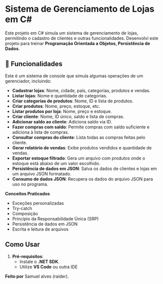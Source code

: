 # **Sistema de Gerenciamento de Lojas em C#**

Este projeto em C# simula um sistema de gerenciamento de lojas, permitindo o cadastro de clientes e outras funcionalidades. Desenvolvi este projeto para treinar **Programação Orientada a Objetos, Persistência de Dados**.

## 📌 **Funcionalidades**
Este é um sistema de console que simula algumas operações de um gerenciador, incluindo:

- **Cadastrar lojas**: Nome, cidade, país, categorias, produtos e vendas.
- **Listar lojas**: Nome e quantidade de categorias.
- **Criar categorias de produtos**: Nome, ID e lista de produtos.
- **Criar produtos**: Nome, preço, estoque, etc.
- **Listar produtos por loja**: Nome, preço e estoque.
- **Criar cliente**: Nome, ID único, saldo e lista de compras.
- **Adicionar saldo ao cliente**: Adiciona saldo via ID.
- **Fazer compras com saldo**: Permite compras com saldo suficiente e adiciona à lista de compras.
- **Consultar compras do cliente**: Lista todas as compras feitas pelo cliente.
- **Gerar relatório de vendas**: Exibe produtos vendidos e quantidade de vendas.
- **Exportar estoque filtrado**: Gera um arquivo com produtos onde o estoque está abaixo de um valor escolhido.
- **Persistência de dados em JSON**: Salva os dados de clientes e lojas em um arquivo JSON formatado.
- **Consumo de dados JSON**: Recupera os dados do arquivo JSON para uso no programa.

 **Conceitos Praticados**
- Exceções personalizadas
- Try-catch
- Composição
- Princípio da Responsabilidade Única (SRP)
- Persistência de dados em JSON
- Escrita e leitura de arquivos

##  **Como Usar**
1. **Pré-requisitos**:
   - Instale o **.NET SDK**.
   - Utilize **VS Code** ou outra IDE

**Feito por**
Samuel alves (raider).

